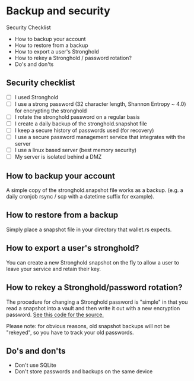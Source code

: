 # Backup and security

Security Checklist

- How to backup your account
- How to restore from a backup
- How to export a user's Stronghold
- How to rekey a Stronghold / password rotation?
- Do's and don'ts

## Security checklist

- [ ] I used Stronghold
- [ ] I use a strong password (32 character length, Shannon Entropy ~ 4.0) for encrypting the stronghold
- [ ] I rotate the stronghold password on a regular basis
- [ ] I create a daily backup of the stronghold.snapshot file
- [ ] I keep a secure history of passwords used (for recovery)
- [ ] I use a secure password management service that integrates with the server
- [ ] I use a linux based server (best memory security)
- [ ] My server is isolated behind a DMZ

## How to backup your account

A simple copy of the stronghold.snapshot file works as a backup. (e.g. a daily cronjob rsync / scp with a datetime suffix for example).

## How to restore from a backup

Simply place a snapshot file in your directory that wallet.rs expects.

## How to export a user's stronghold?

You can create a new Stronghold snapshot on the fly to allow a user to leave your service and retain their key.

## How to rekey a Stronghold/password rotation?

The procedure for changing a Stronghold password is "simple" in that you read a snapshot into a vault and then write it out with a new encryption password. [See this code for the source.](https://github.com/iotaledger/wallet.rs/blob/d1b8893d73aae35dfcf7c5c8006e2177988d25d0/src/stronghold.rs#L436-L451)

Please note: for obvious reasons, old snapshot backups will not be "rekeyed", so you have to track your old passwords. 

## Do's and don'ts

- Don't use SQLite
- Don't store passwords and backups on the same device